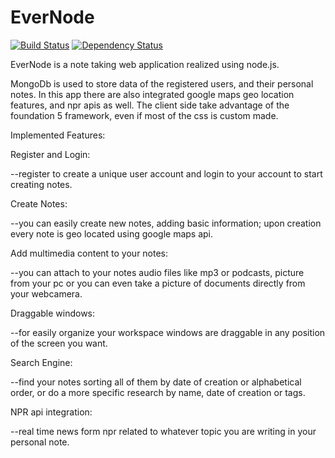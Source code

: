 EverNode
============================

[![Build Status](https://travis-ci.org/JohnOfTheWater/EverNode.svg?branch=master)](https://travis-ci.org/JohnOfTheWater/EverNode)
[![Dependency Status](https://gemnasium.com/JohnOfTheWater/EverNode.svg)](https://gemnasium.com/JohnOfTheWater/EverNode)

EverNode is a note taking web application realized using node.js.

MongoDb is used to store data of the registered users, and their personal notes.
In this app there are also integrated google maps geo location features, and npr apis as well.
The client side take advantage of the foundation 5 framework, even if most of the css is custom made.

Implemented Features:

Register and Login:

--register to create a unique user account and login to your account to start creating notes.

Create Notes:

--you can easily create new notes, adding basic information; upon creation every note is geo located using google maps api.

Add multimedia content to your notes:

--you can attach to your notes audio files like mp3 or podcasts,  picture from your pc or you can even take a picture of documents directly from your webcamera.

Draggable windows:

--for easily organize your workspace windows are draggable in any position of the screen you want.

Search Engine:

--find your notes sorting all of them by date of creation or alphabetical order, or do a more specific research by name, date of creation or tags.

NPR api integration:

--real time news form npr related to whatever topic you are writing in your personal note.


